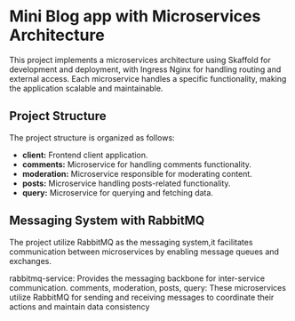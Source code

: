 # Mini Blog app with Microservices Architecture

This project implements a microservices architecture using Skaffold for development and deployment, with Ingress Nginx for handling routing and external access. Each microservice handles a specific functionality, making the application scalable and maintainable.

## Project Structure

The project structure is organized as follows:

- **client:** Frontend client application.
- **comments:** Microservice for handling comments functionality.
- **moderation:** Microservice responsible for moderating content.
- **posts:** Microservice handling posts-related functionality.
- **query:** Microservice for querying and fetching data.

## Messaging System with RabbitMQ

The project utilize RabbitMQ as the messaging system,it facilitates communication between microservices by enabling message queues and exchanges.

rabbitmq-service: Provides the messaging backbone for inter-service communication.
comments, moderation, posts, query: These microservices utilize RabbitMQ for sending and receiving messages to coordinate their actions and maintain data consistency
